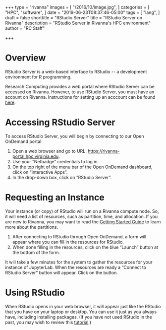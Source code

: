 +++
type = "rivanna"
images = [
  "/2016/10/image.jpg",
]
categories = [
  "HPC",
  "software",
]
date = "2019-06-23T08:37:46-05:00"
tags = [
  "lang",
]
draft = false
shorttitle = "RStudio Server"
title = "RStudio Server on Rivanna"
description = "RStudio Server in Rivanna's HPC environment"
author = "RC Staff"

+++

# Overview
RStudio Server is a web-based interface to RStudio -- a development environment for R programming.

Research Computing provides a web portal where RStudio Server can be accessed on Rivanna. However, to use RStudio Server, you must have an account on Rivanna. Instructions for setting up an acccount can be found [here](/userinfo/rivanna/overview/#get-started).



# Accessing RStudio Server
To access RStudio Server, you will begin by connecting to our Open OnDemand portal:

1. Open a web browser and go to URL:  https://rivanna-portal.hpc.virginia.edu.
2. Use your “Netbadge” credentials to log in.
3. On the top right of the menu bar of the Open OnDemand dashboard, click on “Interactive Apps”.
4. In the drop-down box, click on “RStudio Server”.


# Requesting an Instance
Your instance (or copy) of RStudio will run on a Rivanna compute node. So, it will need a list of resources, such as partition, time, and allocation. If you are new to Rivanna, you may want to read the [Getting Started Guide](/userinfo/rivanna/queues/) to learn more about the partitions.

1. After connecting to RStudio through Open OnDemand, a form will appear where you can fill in the resources for RStudio.
2. When done filling in the resources, click on the blue “Launch” button at the bottom of the form.

It will take a few minutes for the system to gather the resources for your instance of JupyterLab. When the resources are ready a “Connect to RStudio Server” button will appear. Click on the button.


# Using RStudio
When RStudio opens in your web browser, it will appear just like the RStudio that you have on your laptop or desktop.  You can use it just as you always have, including installing packages.  (If you have not used RStudio in the past, you may wish to review this [tutorial](https://dss.princeton.edu/training/RStudio101.pdf).)
